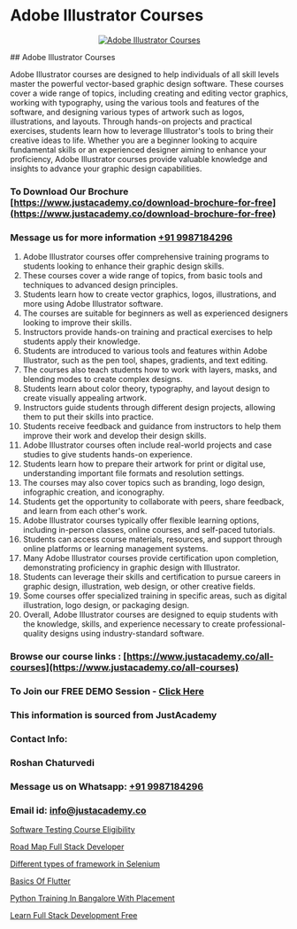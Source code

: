 # Adobe Illustrator Courses

<p align="center">
  <a href="https://justacademy.co/all-courses">
    <img src="https://ibb.co/CngWr2j" alt="Adobe Illustrator Courses">
  </a>
</p>
## Adobe Illustrator Courses

Adobe Illustrator courses are designed to help individuals of all skill levels master the powerful vector-based graphic design software. These courses cover a wide range of topics, including creating and editing vector graphics, working with typography, using the various tools and features of the software, and designing various types of artwork such as logos, illustrations, and layouts. Through hands-on projects and practical exercises, students learn how to leverage Illustrator's tools to bring their creative ideas to life. Whether you are a beginner looking to acquire fundamental skills or an experienced designer aiming to enhance your proficiency, Adobe Illustrator courses provide valuable knowledge and insights to advance your graphic design capabilities.
### To Download Our Brochure [https://www.justacademy.co/download-brochure-for-free](https://www.justacademy.co/download-brochure-for-free)
### Message us for more information [+91 9987184296](https://api.whatsapp.com/send?phone=919987184296)
1) Adobe Illustrator courses offer comprehensive training programs to students looking to enhance their graphic design skills.
2) These courses cover a wide range of topics, from basic tools and techniques to advanced design principles.
3) Students learn how to create vector graphics, logos, illustrations, and more using Adobe Illustrator software.
4) The courses are suitable for beginners as well as experienced designers looking to improve their skills.
5) Instructors provide hands-on training and practical exercises to help students apply their knowledge.
6) Students are introduced to various tools and features within Adobe Illustrator, such as the pen tool, shapes, gradients, and text editing.
7) The courses also teach students how to work with layers, masks, and blending modes to create complex designs.
8) Students learn about color theory, typography, and layout design to create visually appealing artwork.
9) Instructors guide students through different design projects, allowing them to put their skills into practice.
10) Students receive feedback and guidance from instructors to help them improve their work and develop their design skills.
11) Adobe Illustrator courses often include real-world projects and case studies to give students hands-on experience.
12) Students learn how to prepare their artwork for print or digital use, understanding important file formats and resolution settings.
13) The courses may also cover topics such as branding, logo design, infographic creation, and iconography.
14) Students get the opportunity to collaborate with peers, share feedback, and learn from each other's work.
15) Adobe Illustrator courses typically offer flexible learning options, including in-person classes, online courses, and self-paced tutorials.
16) Students can access course materials, resources, and support through online platforms or learning management systems.
17) Many Adobe Illustrator courses provide certification upon completion, demonstrating proficiency in graphic design with Illustrator.
18) Students can leverage their skills and certification to pursue careers in graphic design, illustration, web design, or other creative fields.
19) Some courses offer specialized training in specific areas, such as digital illustration, logo design, or packaging design.
20) Overall, Adobe Illustrator courses are designed to equip students with the knowledge, skills, and experience necessary to create professional-quality designs using industry-standard software.

### Browse our course links : [https://www.justacademy.co/all-courses](https://www.justacademy.co/all-courses) 
### To Join our FREE DEMO Session - [Click Here](https://www.justacademy.co/register-for-course-demo)


### This information is sourced from JustAcademy
### Contact Info:
### Roshan Chaturvedi
### Message us on Whatsapp: [+91 9987184296](https://api.whatsapp.com/send?phone=919987184296)
### Email id: [info@justacademy.co](mailto:info@justacademy.co)
                
[Software Testing Course Eligibility](https://www.linkedin.com/pulse/software-testing-course-eligibility-justacademy-sunnyvale-2c6nc?trackingId=yPLBo%2B%2FMCspCgN77rZ91Uw%3D%3D&lipi=urn%3Ali%3Apage%3Ad_flagship3_company_admin%3BY8luX3FqRoKvysGk6zzShw%3D%3D)

[Road Map Full Stack Developer](https://www.linkedin.com/pulse/road-map-full-stack-developer-justacademy-chennai-wdljc?trackingId=7juyouEObaay4C24zTXDBg%3D%3D&lipi=urn%3Ali%3Apage%3Ad_flagship3_company_admin%3BjPw0ei4cQfe0InHd%2FK206Q%3D%3D)

[Different types of framework in Selenium](https://medium.com/@akanshapatil/different-types-of-framework-in-selenium-b428e4fada47)

[Basics Of Flutter](https://medium.com/@justacademytraining/basics-of-flutter-b3aa51408cf0)

[Python Training In Bangalore With Placement](https://justacademyin.github.io/justacademy/python-training-in-bangalore-with-placement)

[Learn Full Stack Development Free](https://justacademyin.github.io/justacademy/learn-full-stack-development-free)

